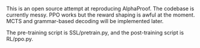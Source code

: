 This is an open source attempt at reproducing AlphaProof. The codebase is currently messy. PPO works but the reward shaping is awful at the moment. MCTS and grammar-based decoding will be implemented later.

The pre-training script is SSL/pretrain.py, and the post-training script is RL/ppo.py.
